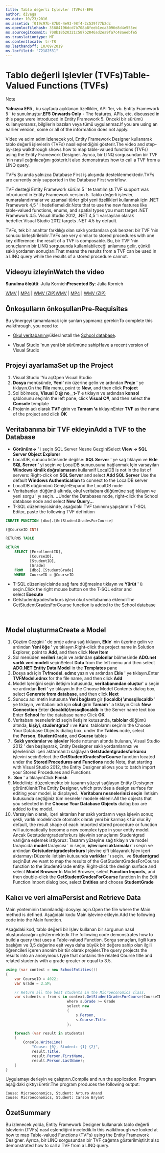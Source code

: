 ```yaml
---
title: Tablo değerli Işlevler (TVFs)-EF6
author: divega
ms.date: 10/23/2016
ms.assetid: f019c97b-87b0-4e93-98f4-2c539f77b2dc
ms.openlocfilehash: 35684196dcd7b708a8feeb1eca3096e8d4e555ec
ms.sourcegitcommit: 708b18520321c587b2046ad2ea9fa7c48aeebfe5
ms.translationtype: MT
ms.contentlocale: tr-TR
ms.lasthandoff: 10/09/2019
ms.locfileid: "72182531"
---
```

# <a name="table-valued-functions-tvfs"></a><span data-ttu-id="3b060-102">Tablo değerli Işlevler (TVFs)</span><span class="sxs-lookup"><span data-stu-id="3b060-102">Table-Valued Functions (TVFs)</span></span>
> [!NOTE]
> <span data-ttu-id="3b060-103">**Yalnızca EF5** , bu sayfada açıklanan özellikler, API 'ler, vb. Entity Framework 5 ' te sunulmuştur.</span><span class="sxs-lookup"><span data-stu-id="3b060-103">**EF5 Onwards Only** - The features, APIs, etc. discussed in this page were introduced in Entity Framework 5.</span></span> <span data-ttu-id="3b060-104">Önceki bir sürümü kullanıyorsanız, bilgilerin bazıları veya tümü uygulanmaz.</span><span class="sxs-lookup"><span data-stu-id="3b060-104">If you are using an earlier version, some or all of the information does not apply.</span></span>

<span data-ttu-id="3b060-105">Video ve adım adım izlenecek yol, Entity Framework Designer kullanarak tablo değerli işlevlerin (TVFs) nasıl eşlendiğini gösterir.</span><span class="sxs-lookup"><span data-stu-id="3b060-105">The video and step-by-step walkthrough shows how to map table-valued functions (TVFs) using the Entity Framework Designer.</span></span> <span data-ttu-id="3b060-106">Ayrıca, bir LINQ sorgusundan bir TVF 'nin nasıl çağrılacağını gösterir.</span><span class="sxs-lookup"><span data-stu-id="3b060-106">It also demonstrates how to call a TVF from a LINQ query.</span></span>

<span data-ttu-id="3b060-107">TVFs Şu anda yalnızca Database First iş akışında desteklenmektedir.</span><span class="sxs-lookup"><span data-stu-id="3b060-107">TVFs are currently only supported in the Database First workflow.</span></span>

<span data-ttu-id="3b060-108">TVF desteği Entity Framework sürüm 5 ' te tanıtılmıştı.</span><span class="sxs-lookup"><span data-stu-id="3b060-108">TVF support was introduced in Entity Framework version 5.</span></span> <span data-ttu-id="3b060-109">Tablo değerli işlevler, numaralandırmalar ve uzamsal türler gibi yeni özellikleri kullanmak için .NET Framework 4,5 ' i hedeflemelidir.</span><span class="sxs-lookup"><span data-stu-id="3b060-109">Note that to use the new features like table-valued functions, enums, and spatial types you must target .NET Framework 4.5.</span></span> <span data-ttu-id="3b060-110">Visual Studio 2012, .NET 4,5 'i varsayılan olarak hedefler.</span><span class="sxs-lookup"><span data-stu-id="3b060-110">Visual Studio 2012 targets .NET 4.5 by default.</span></span>

<span data-ttu-id="3b060-111">TVFs, tek bir anahtar farklılığı olan saklı yordamlara çok benzer: bir TVF 'nin sonucu birleştirilebilir.</span><span class="sxs-lookup"><span data-stu-id="3b060-111">TVFs are very similar to stored procedures with one key difference: the result of a TVF is composable.</span></span> <span data-ttu-id="3b060-112">Bu, bir TVF 'nin sonuçlarının bir LINQ sorgusunda kullanılabileceği anlamına gelir, çünkü saklı yordamın sonuçları.</span><span class="sxs-lookup"><span data-stu-id="3b060-112">That means the results from a TVF can be used in a LINQ query while the results of a stored procedure cannot.</span></span>

## <a name="watch-the-video"></a><span data-ttu-id="3b060-113">Videoyu izleyin</span><span class="sxs-lookup"><span data-stu-id="3b060-113">Watch the video</span></span>

<span data-ttu-id="3b060-114">**Sunulma ölçütü**: Julia Kornich</span><span class="sxs-lookup"><span data-stu-id="3b060-114">**Presented By**: Julia Kornich</span></span>

<span data-ttu-id="3b060-115">[WMV](https://download.microsoft.com/download/6/0/A/60A6E474-5EF3-4E1E-B9EA-F51D2DDB446A/HDI-ITPro-MSDN-winvideo-tvf.wmv) | [MP4](https://download.microsoft.com/download/6/0/A/60A6E474-5EF3-4E1E-B9EA-F51D2DDB446A/HDI-ITPro-MSDN-mp4video-tvf.m4v) | [WMV (ZIP)](https://download.microsoft.com/download/6/0/A/60A6E474-5EF3-4E1E-B9EA-F51D2DDB446A/HDI-ITPro-MSDN-winvideo-tvf.zip)</span><span class="sxs-lookup"><span data-stu-id="3b060-115">[WMV](https://download.microsoft.com/download/6/0/A/60A6E474-5EF3-4E1E-B9EA-F51D2DDB446A/HDI-ITPro-MSDN-winvideo-tvf.wmv) | [MP4](https://download.microsoft.com/download/6/0/A/60A6E474-5EF3-4E1E-B9EA-F51D2DDB446A/HDI-ITPro-MSDN-mp4video-tvf.m4v) | [WMV (ZIP)](https://download.microsoft.com/download/6/0/A/60A6E474-5EF3-4E1E-B9EA-F51D2DDB446A/HDI-ITPro-MSDN-winvideo-tvf.zip)</span></span>

## <a name="pre-requisites"></a><span data-ttu-id="3b060-116">Önkoşulların önkoşulları</span><span class="sxs-lookup"><span data-stu-id="3b060-116">Pre-Requisites</span></span>

<span data-ttu-id="3b060-117">Bu yönergeyi tamamlamak için şunları yapmanız gerekir:</span><span class="sxs-lookup"><span data-stu-id="3b060-117">To complete this walkthrough, you need to:</span></span>

- <span data-ttu-id="3b060-118">[Okul veritabanını](~/ef6/resources/school-database.md)yükler.</span><span class="sxs-lookup"><span data-stu-id="3b060-118">Install the [School database](~/ef6/resources/school-database.md).</span></span>

- <span data-ttu-id="3b060-119">Visual Studio 'nun yeni bir sürümüne sahip</span><span class="sxs-lookup"><span data-stu-id="3b060-119">Have a recent version of Visual Studio</span></span>

## <a name="set-up-the-project"></a><span data-ttu-id="3b060-120">Projeyi ayarlama</span><span class="sxs-lookup"><span data-stu-id="3b060-120">Set up the Project</span></span>

1.  <span data-ttu-id="3b060-121">Visual Studio 'Yu aç</span><span class="sxs-lookup"><span data-stu-id="3b060-121">Open Visual Studio</span></span>
2.  <span data-ttu-id="3b060-122">**Dosya** menüsünde, **Yeni**' nin üzerine gelin ve ardından **Proje** ' ye tıklayın.</span><span class="sxs-lookup"><span data-stu-id="3b060-122">On the **File** menu, point to **New**, and then click **Project**</span></span>
3.  <span data-ttu-id="3b060-123">Sol bölmede, **Visual C @ no__t-1**' e tıklayın ve ardından **konsol** şablonunu seçin</span><span class="sxs-lookup"><span data-stu-id="3b060-123">In the left pane, click **Visual C\#**, and then select the **Console** template</span></span>
4.  <span data-ttu-id="3b060-124">Projenin adı olarak **TVF** girin ve **Tamam 'a** tıklayın</span><span class="sxs-lookup"><span data-stu-id="3b060-124">Enter **TVF** as the name of the project and click **OK**</span></span>

## <a name="add-a-tvf-to-the-database"></a><span data-ttu-id="3b060-125">Veritabanına bir TVF ekleyin</span><span class="sxs-lookup"><span data-stu-id="3b060-125">Add a TVF to the Database</span></span>

-   <span data-ttu-id="3b060-126">**Görünüm-&gt;** ' i seçin SQL Server Nesne Gezgini</span><span class="sxs-lookup"><span data-stu-id="3b060-126">Select **View -&gt; SQL Server Object Explorer**</span></span>
-   <span data-ttu-id="3b060-127">LocalDB, sunucu listesinde değilse: **SQL Server** ' ye sağ tıklayın ve **Ekle SQL Server** ' yi seçin ve LocalDB sunucusuna bağlanmak Için varsayılan **Windows kimlik doğrulamasını** kullanın</span><span class="sxs-lookup"><span data-stu-id="3b060-127">If LocalDB is not in the list of servers: Right-click on **SQL Server** and select **Add SQL Server** Use the default **Windows Authentication** to connect to the LocalDB server</span></span>
-   <span data-ttu-id="3b060-128">LocalDB düğümünü Genişlet</span><span class="sxs-lookup"><span data-stu-id="3b060-128">Expand the LocalDB node</span></span>
-   <span data-ttu-id="3b060-129">Veritabanları düğümü altında, okul veritabanı düğümüne sağ tıklayın ve yeni sorgu ' yı seçin. **..**</span><span class="sxs-lookup"><span data-stu-id="3b060-129">Under the Databases node, right-click the School database node and select **New Query…**</span></span>
-   <span data-ttu-id="3b060-130">T-SQL düzenleyicisinde, aşağıdaki TVF tanımını yapıştırın</span><span class="sxs-lookup"><span data-stu-id="3b060-130">In T-SQL Editor, paste the following TVF definition</span></span>

``` SQL
CREATE FUNCTION [dbo].[GetStudentGradesForCourse]

(@CourseID INT)

RETURNS TABLE

RETURN
    SELECT [EnrollmentID],
           [CourseID],
           [StudentID],
           [Grade]
    FROM   [dbo].[StudentGrade]
    WHERE  CourseID = @CourseID
```

-   <span data-ttu-id="3b060-131">T-SQL düzenleyicisinde sağ fare düğmesine tıklayın ve **Yürüt** ' ü seçin.</span><span class="sxs-lookup"><span data-stu-id="3b060-131">Click the right mouse button on the T-SQL editor and select **Execute**</span></span>
-   <span data-ttu-id="3b060-132">Getstudentgradesforkurs işlevi okul veritabanına eklendi</span><span class="sxs-lookup"><span data-stu-id="3b060-132">The GetStudentGradesForCourse function is added to the School database</span></span>

 

## <a name="create-a-model"></a><span data-ttu-id="3b060-133">Model oluşturma</span><span class="sxs-lookup"><span data-stu-id="3b060-133">Create a Model</span></span>

1.  <span data-ttu-id="3b060-134">Çözüm Gezgini ' de proje adına sağ tıklayın, **Ekle**' nin üzerine gelin ve ardından **Yeni öğe** ' ye tıklayın.</span><span class="sxs-lookup"><span data-stu-id="3b060-134">Right-click the project name in Solution Explorer, point to **Add**, and then click **New Item**</span></span>
2.  <span data-ttu-id="3b060-135">Sol menüden **verileri** seçin ve ardından **şablonlar** bölmesinde **ADO.net varlık veri modeli** seçin</span><span class="sxs-lookup"><span data-stu-id="3b060-135">Select **Data** from the left menu and then select **ADO.NET Entity Data Model** in the **Templates** pane</span></span>
3.  <span data-ttu-id="3b060-136">Dosya adı için **Tvfmodel. edmx** yazın ve ardından **Ekle** ' ye tıklayın.</span><span class="sxs-lookup"><span data-stu-id="3b060-136">Enter **TVFModel.edmx** for the file name, and then click **Add**</span></span>
4.  <span data-ttu-id="3b060-137">Model Içeriğini seçin iletişim kutusunda, **veritabanından oluştur**' u seçin ve ardından **İleri** ' ye tıklayın.</span><span class="sxs-lookup"><span data-stu-id="3b060-137">In the Choose Model Contents dialog box, select **Generate from database**, and then click **Next**</span></span>
5.  <span data-ttu-id="3b060-138">Sunucu adı metin kutusuna **Yeni bağlantı** gir **(localdb) \\mssqllocaldb** ' ye tıklayın, veritabanı adı için **okul** girin **Tamam** ' a tıklayın.</span><span class="sxs-lookup"><span data-stu-id="3b060-138">Click **New Connection** Enter **(localdb)\\mssqllocaldb** in the Server name text box Enter **School** for the database name Click **OK**</span></span>
6.  <span data-ttu-id="3b060-139">Veritabanı nesnelerinizi seçin iletişim kutusunda, **tablolar** düğümü altında, **kişiyi**, **studentgrad**' ı ve **Kurs**  tablolarını seçin</span><span class="sxs-lookup"><span data-stu-id="3b060-139">In the Choose Your Database Objects dialog box, under the **Tables** node, select the **Person**, **StudentGrade**, and **Course** tables</span></span>
7.  <span data-ttu-id="3b060-140"> **Saklı yordamlar ve işlevler** Node notunun altında bulunan, Visual Studio 2012 ' den başlayarak, Entity Desisgner saklı yordamlarınızı ve işlevlerinizi içeri aktarmanızı sağlayan **Getstudentgradesforkursu** işlevini seçin</span><span class="sxs-lookup"><span data-stu-id="3b060-140">Select the **GetStudentGradesForCourse** function located under the **Stored Procedures and Functions** node Note, that starting with Visual Studio 2012, the Entity Designer allows you to batch import your Stored Procedures and Functions</span></span>
8.  <span data-ttu-id="3b060-141"> **Son** ' a tıklayın</span><span class="sxs-lookup"><span data-stu-id="3b060-141">Click **Finish**</span></span>
9.  <span data-ttu-id="3b060-142">Modelinizi düzenlemekte bir tasarım yüzeyi sağlayan Entity Desisgner görüntülenir.</span><span class="sxs-lookup"><span data-stu-id="3b060-142">The Entity Designer, which provides a design surface for editing your model, is displayed.</span></span> <span data-ttu-id="3b060-143"> **Veritabanı nesnelerinizi seçin** İletişim kutusunda seçtiğiniz tüm nesneler modele eklenir.</span><span class="sxs-lookup"><span data-stu-id="3b060-143">All the objects that you selected in the **Choose Your Database Objects** dialog box are added to the model.</span></span>
10. <span data-ttu-id="3b060-144">Varsayılan olarak, içeri aktarılan her saklı yordamın veya işlevin sonuç şekli, varlık modelinizde otomatik olarak yeni bir karmaşık tür olur.</span><span class="sxs-lookup"><span data-stu-id="3b060-144">By default, the result shape of each imported stored procedure or function will automatically become a new complex type in your entity model.</span></span> <span data-ttu-id="3b060-145">Ancak Getstudentgradesforkurs işlevinin sonuçlarını Studentgrad varlığına eşlemek istiyoruz: Tasarım yüzeyine sağ tıklayın ve model tarayıcıda **model** tarayıcısı ' nı seçin, **işlev içeri aktarmalar**' ı seçin ve ardından **Getstudentgradesforkurs** Işlevine çift tıklayarak Işlev içeri aktarmayı Düzenle iletişim kutusunda **varlıklar** ' ı seçin.  ve **Studentgrad** seçin</span><span class="sxs-lookup"><span data-stu-id="3b060-145">But we want to map the results of the GetStudentGradesForCourse function to the StudentGrade entity: Right-click the design surface and select **Model Browser** In Model Browser, select **Function Imports**, and then double-click the **GetStudentGradesForCourse** function In the Edit Function Import dialog box, select **Entities** and choose **StudentGrade**</span></span>

## <a name="persist-and-retrieve-data"></a><span data-ttu-id="3b060-146">Kalıcı ve veri alma</span><span class="sxs-lookup"><span data-stu-id="3b060-146">Persist and Retrieve Data</span></span>

<span data-ttu-id="3b060-147">Main yönteminin tanımlandığı dosyayı açın.</span><span class="sxs-lookup"><span data-stu-id="3b060-147">Open the file where the Main method is defined.</span></span> <span data-ttu-id="3b060-148">Aşağıdaki kodu Main işlevine ekleyin.</span><span class="sxs-lookup"><span data-stu-id="3b060-148">Add the following code into the Main function.</span></span>

<span data-ttu-id="3b060-149">Aşağıdaki kod, tablo değerli bir Işlev kullanan bir sorgunun nasıl oluşturulacağını göstermektedir.</span><span class="sxs-lookup"><span data-stu-id="3b060-149">The following code demonstrates how to build a query that uses a Table-valued Function.</span></span> <span data-ttu-id="3b060-150">Sorgu sonuçları, ilgili kurs başlığını ve 3,5 değerine eşit veya daha büyük bir değere sahip olan ilgili öğrencileri içeren anonim bir tür olarak projeler.</span><span class="sxs-lookup"><span data-stu-id="3b060-150">The query projects the results into an anonymous type that contains the related Course title and related students with a grade greater or equal to 3.5.</span></span>

``` csharp
using (var context = new SchoolEntities())
{
    var CourseID = 4022;
    var Grade = 3.5M;

    // Return all the best students in the Microeconomics class.
    var students = from s in context.GetStudentGradesForCourse(CourseID)
                            where s.Grade >= Grade
                            select new
                            {
                                s.Person,
                                s.Course.Title
                            };

    foreach (var result in students)
    {
        Console.WriteLine(
            "Couse: {0}, Student: {1} {2}",
            result.Title,  
            result.Person.FirstName,  
            result.Person.LastName);
    }
}
```

<span data-ttu-id="3b060-151">Uygulamayı derleyin ve çalıştırın.</span><span class="sxs-lookup"><span data-stu-id="3b060-151">Compile and run the application.</span></span> <span data-ttu-id="3b060-152">Program aşağıdaki çıktıyı üretir:</span><span class="sxs-lookup"><span data-stu-id="3b060-152">The program produces the following output:</span></span>

```console
Couse: Microeconomics, Student: Arturo Anand
Couse: Microeconomics, Student: Carson Bryant
```

## <a name="summary"></a><span data-ttu-id="3b060-153">Özet</span><span class="sxs-lookup"><span data-stu-id="3b060-153">Summary</span></span>

<span data-ttu-id="3b060-154">Bu izlenecek yolda, Entity Framework Designer kullanarak tablo değerli Işlevlerin (TVFs) nasıl eşlendiğini inceledik.</span><span class="sxs-lookup"><span data-stu-id="3b060-154">In this walkthrough we looked at how to map Table-valued Functions (TVFs) using the Entity Framework Designer.</span></span> <span data-ttu-id="3b060-155">Ayrıca, bir LINQ sorgusundan bir TVF çağırma gösterilmiştir.</span><span class="sxs-lookup"><span data-stu-id="3b060-155">It also demonstrated how to call a TVF from a LINQ query.</span></span>
